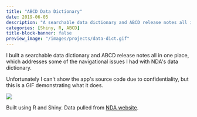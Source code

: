 ```yaml
---
title: "ABCD Data Dictionary"
date: 2019-06-05
description: "A searchable data dictionary and ABCD release notes all in one place."
categories: [Shiny, R, ABCD]
title-block-banner: false
preview_image: "/images/projects/data-dict.gif"
---
```


I built a searchable data dictionary and ABCD release notes all in one place, which addresses some of the navigational issues I had with NDA's data dictionary.

Unfortunately I can't show the app's source code due to confidentiality, but this is a GIF demonstrating what it does.

![](/images/projects/data-dict.gif)

Built using R and Shiny. Data pulled from [NDA website](https://nda.nih.gov/).